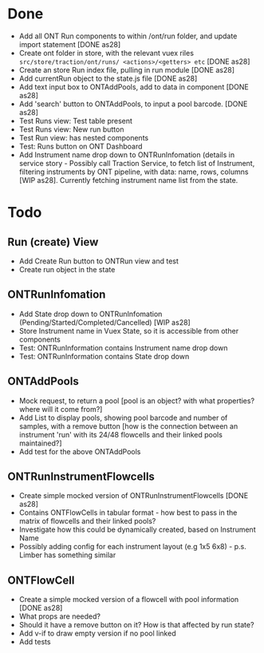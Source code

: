 # Done

- Add all ONT Run components to within /ont/run folder, and update import statement [DONE as28]
- Create ont folder in store, with the relevant vuex riles `src/store/traction/ont/runs/ <actions>/<getters> etc` [DONE as28]
- Create an store Run index file, pulling in run module [DONE as28]
- Add currentRun object to the state.js file [DONE as28]
- Add text input box to ONTAddPools, add to data in component [DONE as28]
- Add 'search' button to ONTAddPools, to input a pool barcode. [DONE as28]
- Test Runs view: Test table present
- Test Runs view: New run button
- Test Run view: has nested components
- Test: Runs button on ONT Dashboard
- Add Instrument name drop down to ONTRunInfomation (details in service story - Possibly call Traction Service, to fetch list of Instrument, filtering instruments by ONT pipeline, with data: name, rows, columns [WIP as28]. Currently fetching instrument name list from the state.

# Todo

## Run (create) View

- Add Create Run button to ONTRun view and test
- Create run object in the state

## ONTRunInfomation

- Add State drop down to ONTRunInfomation (Pending/Started/Completed/Cancelled) [WIP as28]
- Store Instrument name in Vuex State, so it is accessible from other components
- Test: ONTRunInformation contains Instrument name drop down
- Test: ONTRunInformation contains State drop down

## ONTAddPools

- Mock request, to return a pool [pool is an object? with what properties? where will it come from?]
- Add List to display pools, showing pool barcode and number of samples, with a remove button [how is the connection between an instrument 'run' with its 24/48 flowcells and their linked pools maintained?]
- Add test for the above ONTAddPools

## ONTRunInstrumentFlowcells

- Create simple mocked version of ONTRunInstrumentFlowcells [DONE as28]
- Contains ONTFlowCells in tabular format - how best to pass in the matrix of flowcells and their linked pools?
- Investigate how this could be dynamically created, based on Instrument Name
- Possibly adding config for each instrument layout (e.g 1x5 6x8) - p.s. Limber has something similar

## ONTFlowCell

- Create a simple mocked version of a flowcell with pool information [DONE as28]
- What props are needed?
- Should it have a remove button on it? How is that affected by run state?
- Add v-if to draw empty version if no pool linked
- Add tests
